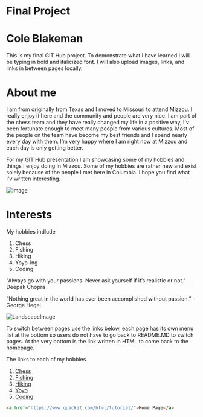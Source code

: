 
# Final Project

# Cole Blakeman

This is my final GIT Hub project. To demonstrate what I have learned I will be typing in bold and italicized font. I will also upload images, links, and links in between pages locally.

# About me

I am from originally from Texas and I moved to Missouri to attend Mizzou. I really enjoy it here and the community and people are very nice. I am part of the chess team and they have really changed my life in a positive way, I'v been fortunate enough to meet many people from various cultures. Most of the people on the team have become my best friends and I spend nearly every day with them. I'm very happy where I am right now at Mizzou and each day is only getting better. 

For my GIT Hub presentation I am showcasing some of my hobbies and things I enjoy doing in Mizzou. Some of my hobbies are rather new and exist solely because of the people I met here in Columbia. I hope you find what I'v written interesting. 


![image](https://user-images.githubusercontent.com/65063251/119210598-a6a80780-ba72-11eb-8c60-b4935e13ab7b.png)

# Interests

My hobbies indlude

1. Chess 
2. Fishing
3. Hiking
4. Yoyo-ing
5. Coding

“Always go with your passions. Never ask yourself if it’s realistic or not.” - Deepak Chopra

“Nothing great in the world has ever been accomplished without passion.” - George Hegel

![LandscapeImage](500_6146-Edit-Edit-1920x1424.jpg)

To switch between pages use the links below, each page has its own menu list at the bottom so users do not have to go back to README.MD to switch pages. At the very bottom is the link written in HTML to come back to the homepage. 

The links to each of my hobbies
1. [Chess](https://github.com/coleblakeman01/Final-Project-IT-1000/blob/main/Chess)
2. [Fishing](https://github.com/coleblakeman01/Final-Project-IT-1000/blob/main/fishing.md)
3. [Hiking](https://github.com/coleblakeman01/Final-Project-IT-1000/blob/main/hiking.md)
4. [Yoyo](https://github.com/coleblakeman01/Final-Project-IT-1000/blob/main/yoyo.md)
5. [Coding](https://github.com/coleblakeman01/Final-Project-IT-1000/blob/main/coding.md)

```html
<a href="https://www.quackit.com/html/tutorial/">Home Page</a>
```

